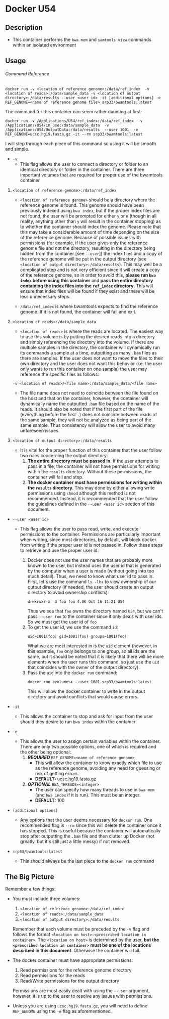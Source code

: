 # Docker U54

## Description

* This container performs the `bwa mem` and `samtools view` commands within an isolated environment

## Usage

###### Command Reference

`docker run -v <location of reference genome>:/data/ref_index 
-v <location of reads>:/data/sample_data
-v <location of output directory>:/data/results
--user <user id> -it [additional options]
-e REF_GENOME=<name of reference genome file>
srp33/bwamtools:latest`

The command for this container can seem rather daunting at first:

`docker run -v /Applications/U54/ref_index:/data/ref_index 
-v /Applications/U54/in_use:/data/sample_data 
-v /Applications/U54/OutputData:/data/results 
--user 1001 
-e REF_GENOME=ucsc.hg19.fasta.gz
-it --rm srp33/bwamtools:latest`

I will step through each piece of this command so using it will be smooth and simple.

* `-v`
  * This flag allows the user to connect a directory or folder to an identical directory or folder
  in the container. There are three important volumes that are required for proper use of the
  bwamtools container
  
1. `<location of reference genome>:/data/ref_index`

   * `<location of reference genome>` should be a directory where the reference genome is
   found. This genome should have been previously indexed using `bwa index`, but if the proper
   index files are not found, the user will be prompted for either `y` or `n` (though in all
   reality, anything other than `y` will result in the container stopping) 
   as to whether the container should index the genome. Please note that this may take a 
   considerable amount of time depending on the size of the reference genome. Because of 
   possible issues with permissions (for example, if the user gives only the reference 
   genome file and not the directory, 
   resulting in the directory being hidden from the container [see `--user`]) the index files
   and a copy of the reference genome will be put in the output directory (see 
   `<location of output directory>:/data/results`). This may well be a complicated step and
   is not very efficient since it will create a copy of the reference genome, so in order to
   avoid this, __please run `bwa index` before using this container__ and __pass the entire
   directory containing the index files into the `ref_index` directory__. This will ensure that 
   index files will be found if they exist and there will be less unnecessary steps.
   
   * `/data/ref_index` is where bwamtools expects to find the reference genome. If it is not
   found, the container will fail and exit.
  
2. `<location of reads>:/data/sample_data`

   * `<location of reads>` is where the reads are located. The easiest way to use this volume
   is by putting the desired reads into a directory and simply referencing the directory
   into the volume. If there are multiple samples in the directory, the container will
   dynamically run its commands a sample at a time, outputting as many `.bam` files as there
   are samples. If the user does not want to move the files to their own directory and the user
   does not want this behavior (i.e. the user only wants to run this container on one sample)
   the user may reference the specific files as follows:
   
   `-v <location of reads>/<file name>:/data/sample_data/<file name>`
   
   * The file name does not need to coincide between the file found on the host and that on
   the container, however, the container will dynamically name the outputted `.bam` file 
   based on the name of the reads. It should also be noted that if the first part of the file
   (everything before the first `.`) does not coincide between reads of the same sample, they
   will not be analyzed as being part of the same sample. Thus consistency will allow the user
   to avoid many unforeseen issues.
   
3. `<location of output directory>:/data/results`
  
   * It is vital for the proper function of this container that the user follow two rules
   concerning the output directory:
     1. __The entire directory must be passed in__. If the user attempts to pass in a file,
     the container will not have permissions for writing within the `results` directory.
     Without these permissions, the container will fail and stop.
     2. __The docker container must have permissions for writing within the `results` directory__.
     This may done by either allowing write permissions using `chmod` although this method is not
     recommended. Instead, it is recommended that the user follow the guidelines defined in the
     `--user <user id>` section of this document.

* `--user <user id>`

  * This flag allows the user to pass read, write, and execute permissions to the container.
  Permissions are particularly important when writing, since most directories, by default,
  will block docker from writing if the proper user id is not passed in. Follow these steps
  to retrieve and use the proper user id:
  
    1. Docker does not use the user names that are probably more known to the user, but instead
    uses the user id that is generated by the computer when a user is made (without going into
    too much detail). Thus, we need to know what user id to pass in. First, let's use the 
    command `ls -lha` to view ownership of our output directory (if needed, the user 
    should create an output directory to avoid ownership conflicts):
        ```
        drwxrwxr-x  3 foo foo 4.0K Oct 16 11:21 U54
        ```
        Thus we see that `foo` owns the directory named `U54`, but we can't pass `--user foo`
        to the container since it only deals with user ids. So we must get the user id of 
        `foo`
    2. To get the user id, we use the command `id`:
        ```
        uid=1001(foo) gid=1001(foo) groups=1001(foo)
        ```
        What we are most interested in is the `uid` element (however, in this example, `foo`
        only belongs to one group, so all ids are the same, but it should be noted
        that it is likely that there will be more elements when the user runs this command,
        so just use the `uid` that coincides with the owner of the output directory).
    3. Pass the `uid` into the `docker run` command:
        ```
        docker run <volumes> --user 1001 srp33/bwamtools:latest
        ```
        This will allow the docker container to write in the output directory and avoid
        conflicts that would cause errors.
* `-it`
  * This allows the container to stop and ask for input from the user should they desire to
  run `bwa index` within the container
* `-e`
  * This allows the user to assign certain variables within the container. There are only two 
  possible options, one of which is required and the other being optional:
    1. __*REQUIRED*__ `REF_GENOME=<name of reference genome>`
       * This will allow the container to know exactly which file to use as the reference genome,
       avoiding any need for guessing or risk of getting errors. 
       * __DEFAULT:__ ucsc.hg19.fasta.gz
    2. __*OPTIONAL*__ `BWA_THREADS=<integer>`
       * The user can specify how many threads to use in `bwa mem` (and `bwa index` if it is
       run). This must be an integer.
       * __DEFAULT:__ 100
* `[additional options]`
  * Any options that the user deems necessary for `docker run`. One recommended flag is `--rm`
  since this will delete the container once it has stopped. This is useful because the
  container will automatically stop after outputting the `.bam` file and then clutter up
  Docker (not greatly, but it's still just a little messy) if not removed.
* `srp33/bwamtools:latest`
  * This should always be the last piece to the `docker run` command
  
## The Big Picture

Remember a few things:

  * You must include three volumes:
    1. `<location of reference genome>:/data/ref_index`
    2. `<location of reads>:/data/sample_data`
    3. `<location of output directory>:/data/results`
    
    Remember that each volume must be preceded by the `-v` flag and follows the format
    `<location on host>:<prescribed location in container>`. The `<location on host>` is
    determined by the user, __but the `<prescribed location in container>` must be one of the
    locations described in this document__. Otherwise the container will fail.
    
  * The docker container must have appropriate permissions:
    1. Read permissions for the reference genome directory
    2. Read permissions for the reads
    3. Read/Write permissions for the output directory
    
    Permissions are most easily dealt with using the `--user` argument, however, it is up to 
    the user to resolve any issues with permissions.
    
  * Unless you are using `ucsc.hg19.fasta.gz`, you will need to define `REF_GENOME` using the
  `-e` flag as aforementioned.
  
    